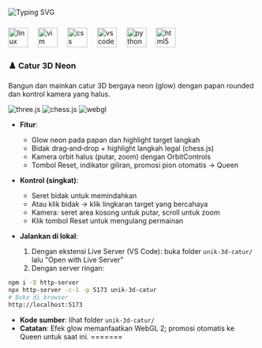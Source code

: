 <p align="left">
  <img src="https://readme-typing-svg.demolab.com?font=Fira+Code&size=22&pause=1200&color=14F195&width=550&lines=Selamat+Datang+di+GitHub+saya!;Calon+developer+yang+lagi+belajar;Python+%7C+CSS+%7C+HTML" alt="Typing SVG" />
</p>

###

<div align="left">
  <img src="https://cdn.jsdelivr.net/gh/devicons/devicon/icons/linux/linux-original.svg" height="40" alt="linux logo"  />
  <img width="12" />
  <img src="https://cdn.jsdelivr.net/gh/devicons/devicon/icons/vim/vim-original.svg" height="40" alt="vim logo"  />
  <img width="12" />
  <img src="https://cdn.jsdelivr.net/gh/devicons/devicon/icons/css3/css3-original.svg" height="40" alt="css logo"  />
  <img width="12" />
  <img src="https://cdn.jsdelivr.net/gh/devicons/devicon/icons/vscode/vscode-original.svg" height="40" alt="vscode logo"  />
  <img width="12" />
  <img src="https://cdn.jsdelivr.net/gh/devicons/devicon/icons/python/python-original.svg" height="40" alt="python logo"  />
  <img width="12" />
  <img src="https://cdn.jsdelivr.net/gh/devicons/devicon/icons/html5/html5-original.svg" height="40" alt="html5 logo"  />
</div>

###

<div align="center">
</div>

### ♟️ Catur 3D Neon

Bangun dan mainkan catur 3D bergaya neon (glow) dengan papan rounded dan kontrol kamera yang halus.

![three.js](https://img.shields.io/badge/three.js-0.161-0ff?style=for-the-badge&logo=three.js&logoColor=white&labelColor=111)
![chess.js](https://img.shields.io/badge/chess.js-1.0.0-ff00ff?style=for-the-badge&logo=javascript&logoColor=white&labelColor=111)
![webgl](https://img.shields.io/badge/WebGL-2.0-00ffaa?style=for-the-badge&logo=webgl&logoColor=white&labelColor=111)

- **Fitur**:
  - Glow neon pada papan dan highlight target langkah
  - Bidak drag‑and‑drop + highlight langkah legal (chess.js)
  - Kamera orbit halus (putar, zoom) dengan OrbitControls
  - Tombol Reset, indikator giliran, promosi pion otomatis → Queen

- **Kontrol (singkat)**:
  - Seret bidak untuk memindahkan
  - Atau klik bidak → klik lingkaran target yang bercahaya
  - Kamera: seret area kosong untuk putar, scroll untuk zoom
  - Klik tombol Reset untuk mengulang permainan

- **Jalankan di lokal**:
  1) Dengan ekstensi Live Server (VS Code): buka folder `unik-3d-catur/` lalu "Open with Live Server"
  2) Dengan server ringan:

```bash
npm i -D http-server
npx http-server -c-1 -p 5173 unik-3d-catur
# Buka di browser
http://localhost:5173
```

- **Kode sumber**: lihat folder `unik-3d-catur/`
- **Catatan**: Efek glow memanfaatkan WebGL 2; promosi otomatis ke Queen untuk saat ini.
=======